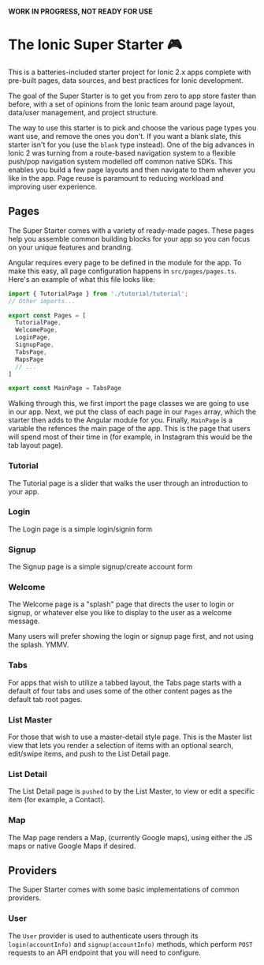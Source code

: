 __WORK IN PROGRESS, NOT READY FOR USE__

# The Ionic Super Starter 🎮

This is a batteries-included starter project for Ionic 2.x apps complete with pre-built pages, data sources, and best practices for Ionic development.

The goal of the Super Starter is to get you from zero to app store faster than before, with a set of opinions from the Ionic team around page layout, data/user management, and project structure.

The way to use this starter is to pick and choose the various page types you want use, and remove the ones you don't. If you want a blank slate, this starter isn't for you (use the `blank` type instead). One of the big advances in Ionic 2 was turning from a route-based navigation system to a flexible push/pop navigation system modelled off common native SDKs. This enables you build a few page layouts and then navigate to them whever you like in the app. Page reuse is paramount to reducing workload and improving user experience.

## Pages

The Super Starter comes with a variety of ready-made pages. These pages help you assemble common building blocks for your app so you can focus on your unique features and branding.

Angular requires every page to be defined in the module for the app. To make this easy, all page configuration happens in `src/pages/pages.ts`. Here's an example of what this file looks like:

```typescript
import { TutorialPage } from './tutorial/tutorial';
// Other imports...

export const Pages = [
  TutorialPage,
  WelcomePage,
  LoginPage,
  SignupPage,
  TabsPage,
  MapsPage
  // ...
]

export const MainPage = TabsPage
```

Walking through this, we first import the page classes we are going to use in our app. Next, we put the class of each page in our `Pages` array, which the starter then adds to the Angular module for you. Finally, `MainPage` is a variable the refences the main page of the app. This is the page that users will spend most of their time in (for example, in Instagram this would be the tab layout page).

### Tutorial

The Tutorial page is a slider that walks the user through an introduction to your app.

### Login

The Login page is a simple login/signin form

### Signup

The Signup page is a simple signup/create account form

### Welcome

The Welcome page is a "splash" page that directs the user to login or signup, or whatever else you like to display to the user as a welcome message.

Many users will prefer showing the login or signup page first, and not using the splash. YMMV.

### Tabs

For apps that wish to utilize a tabbed layout, the Tabs page starts with a default of four tabs and uses some of the other content pages as the default tab root pages.

### List Master

For those that wish to use a master-detail style page. This is the Master list view that lets you render a selection of items with an optional search, edit/swipe items, and push to the List Detail page.

### List Detail

The List Detail page is `pushed` to by the List Master, to view or edit a specific item (for example, a Contact).

### Map

The Map page renders a Map, (currently Google maps), using either the JS maps or native Google Maps if desired.

## Providers

The Super Starter comes with some basic implementations of common providers.

### User

The `User` provider is used to authenticate users through its `login(accountInfo)` and `signup(accountInfo)` methods, which perform `POST` requests to an API endpoint that you will need to configure.
